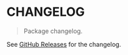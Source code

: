 # CHANGELOG

> Package changelog.

See [GitHub Releases](https://github.com/stdlib-js/math-base-ops-caddf/releases) for the changelog.